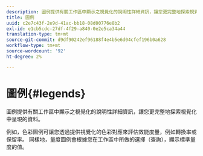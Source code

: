 ```yaml
---
description: 圖例提供有關工作區中顯示之視覺化的說明性詳細資訊，讓您更完整地探索視覺化中呈現的資料。
title: 圖例
uuid: c2e7c43f-2e9d-41ac-bb18-08d00776e8b2
exl-id: e1cb5cdc-27df-4f29-a840-0e2e5ca34a44
translation-type: tm+mt
source-git-commit: d9df90242ef96188f4e4b5e6d04cfef196b0a628
workflow-type: tm+mt
source-wordcount: '92'
ht-degree: 2%

---
```


# 圖例{#legends}

圖例提供有關工作區中顯示之視覺化的說明性詳細資訊，讓您更完整地探索視覺化中呈現的資料。

例如，色彩圖例可讓您透過提供視覺化的色彩對應來評估效能度量，例如轉換率或保留率。 同樣地，量度圖例會根據您在工作區中所做的選擇（查詢），顯示標準量度的值。
